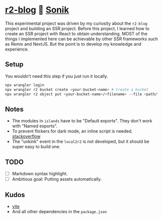 # [r2-blog](https://github.com/yusukebe/r2-blog) :handshake: [Sonik](https://github.com/sonikjs/sonik)

This experimental project was driven by my curiosity about the `r2-blog` project and building an SSR project. Before this project, I learned how to create an SSR project with React to obtain understanding. MOST of the things I implemented here can be achievable by other SSR frameworks such as Remix and NextJS. But the point is to develop my knowledge and experience.

## Setup

You wouldn't need this step if you just run it locally.

```sh
npx wrangler login
npx wrangler r2 bucket create <your-bucket-name> # Create a bucket
npx wrangler r2 object put <your-bucket-name>/<filename> --file <path/filename> # Put a content into the bucket
```

## Notes

- The modules in `islands` have to be "Default exports". They don't work with "Named exports".
- To prevent flickers for dark mode, an inline script is needed. [stackoverflow](https://stackoverflow.com/questions/63033412/dark-mode-flickers-a-white-background-for-a-millisecond-on-reload)
- The "unkink" event in the `local2r2` is not developed, but it should be super easy to build one.

## TODO

- [ ] Markdown syntax highlight.
- [ ] Ambitious goal: Putting assets automatically.

## Kudos

- [vite](https://vitejs.dev)
- And all other dependencies in the `package.json`
